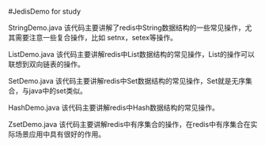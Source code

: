 #JedisDemo for study



StringDemo.java
该代码主要讲解了redis中String数据结构的一些常见操作，尤其需要注意一些复合操作，比如
setnx，setex等操作。



ListDemo.java
该代码主要讲解redis中List数据结构的常见操作，List的操作可以联想到双向链表的操作。


SetDemo.java
该代码主要讲解redis中Set数据结构的常见操作，Set就是无序集合，与java中的set类似。


HashDemo.java
该代码主要讲解redis中Hash数据结构的常见操作。


ZsetDemo.java
该代码主要讲解redis中有序集合的操作，在redis中有序集合在实际场景应用中具有很好的作用。